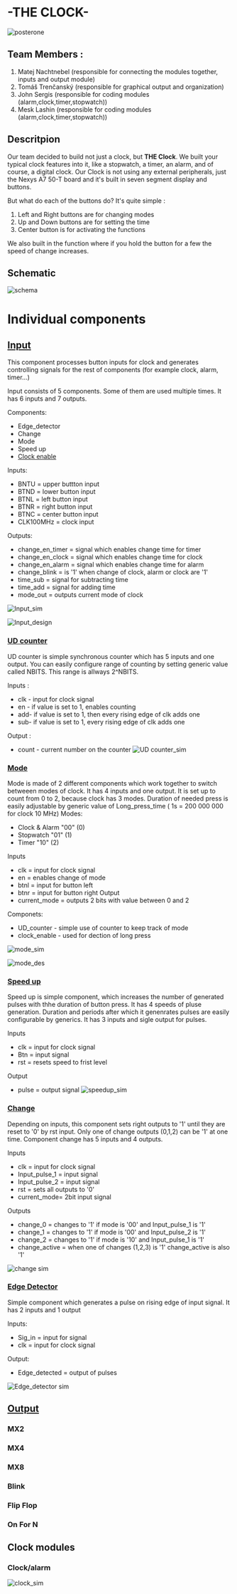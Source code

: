 # -THE CLOCK-

![posterone](images/poster.png) 

## Team Members :
1. Matej Nachtnebel (responsible for connecting the modules together, inputs and output module)
2. Tomáš Trenčanský (responsible for graphical output and organization)
3. John Sergis (responsible for coding modules (alarm,clock,timer,stopwatch))
4. Mesk Lashin (responsible for coding modules (alarm,clock,timer,stopwatch))

## Descritpion
Our team decided to build not just a clock, but **THE Clock**. We built your typical clock features into it, like a stopwatch, a timer, an alarm, and of course, a digital clock. Our Clock is not using any external peripherals, just the Nexys A7 50-T board and it's built in seven segment display and buttons. 

But what do each of the buttons do? It's quite simple :
1. Left and Right buttons are for changing modes
2. Up and Down buttons are for setting the time
3. Center button is for activating the functions

We also built in the function where if you hold the button for a few the speed of change increases.

## Schematic
![schema](images/shematic_temp1.jpg)
# Individual components

## [Input](https://github.com/TomasTrencansky/VHDL_Clock/blob/main/components/input/Input.vhd)
This component processes button inputs for clock and generates controlling signals for the rest of components (for example clock, alarm, timer...)

Input consists of 5 components. Some of them are used multiple times. It has 6 inputs and 7 outputs. 

Components:
* Edge_detector
* Change
* Mode
* Speed up
* [Clock enable](https://github.com/tomas-fryza/vhdl-labs/blob/master/solutions/lab5-counter/clock_en.vhd)

Inputs:
* BNTU = upper buttton input
* BTND = lower button input
* BTNL = left button input 
* BTNR = right button input
* BTNC = center button input
* CLK100MHz = clock input

Outputs:
* change_en_timer = signal which enables change time for timer
* change_en_clock = signal which enables change time for clock 
* change_en_alarm = signal which enables change time for alarm
* change_blink = is '1' when change of clock, alarm or clock are '1'
* time_sub = signal for subtracting time
* time_add = signal for adding time
* mode_out = outputs current mode of clock

![Input_sim](images/Input_waveform_V1.png)

![Input_design](images/Input_design_V1.png)


### [UD counter](https://github.com/TomasTrencansky/VHDL_Clock/blob/main/components/UD%20counter/UD_counter.vhd)
UD counter is simple synchronous counter which has 5 inputs and one output. You can easily configure range of counting by setting generic value called NBITS. This range is allways 2^NBITS. 

Inputs :
* clk - input for clock signal 
* en - if value is set to 1, enables counting 
* add- if value is set to 1, then every rising edge of clk adds one
* sub- if value is set to 1, every rising edge of clk adds one

Output :
* count - current number on the counter
![UD counter_sim](images/UD_counter_waveform_V3.png)

### [Mode](https://github.com/TomasTrencansky/VHDL_Clock/blob/main/components/Mode/Mode.vhd)
Mode is made of 2 different components which work together to switch betweeen modes of clock. It has 4 inputs and one output.  It is set up to count from 0 to 2, because clock has 3 modes. Duration of needed press is easily adjustable by generic value of Long_press_time ( 1s = 200 000 000 for clock 10 MHz)
Modes:
* Clock & Alarm "00"  (0)
* Stopwatch "01"      (1)
* Timer "10"          (2)

Inputs
* clk = input for clock signal
* en = enables change of mode 
* btnl = input for button left
* btnr = input for button right
Output
* current_mode = outputs 2 bits with value between 0 and 2 

Componets:
* UD_counter - simple use of counter to keep track of mode 
* clock_enable - used for dection of long press

![mode_sim](images/Mode_waveform_V2.png)

![mode_des](images/Mode_design_V1.png)




### [Speed up](https://github.com/TomasTrencansky/VHDL_Clock/blob/main/components/Speed%20up/Speedup.vhd)
Speed up is simple component, which increases the number of generated pulses with thhe duration of button press. It has 4 speeds of pluse generation. 
Duration and periods after which it genenrates pulses are easily configurable by generics. It has 3 inputs and sigle output for pulses. 

Inputs
* clk = input for clock signal
* Btn = input signal
* rst = resets speed to frist level

Output 
* pulse = output signal
![speedup_sim](images/Speedup_waveform.png)

### [Change](https://github.com/TomasTrencansky/VHDL_Clock/blob/main/components/Change/Change.vhd)
Depending on inputs, this component sets right outputs to '1' until they are reset to '0' by rst input. Only one of change outputs (0,1,2) can be '1' at one time.
Component change has 5 inputs and 4 outputs. 

Inputs
* clk = input for clock signal
* Input_pulse_1 = input signal
* Input_pulse_2 = input signal
* rst = sets all outputs to '0'
* current_mode= 2bit input signal 

Outputs
* change_0 = changes to '1' if mode is '00' and Input_pulse_1 is '1' 
* change_1 = changes to '1' if mode is '00' and Input_pulse_2 is '1' 
* change_2 = changes to '1' if mode is '10' and Input_pulse_1 is '1' 
* change_active = when one of changes (1,2,3) is '1' change_active is also '1'
  
![change sim](images/Change_waveform_V2.png)

### [Edge Detector](https://github.com/TomasTrencansky/VHDL_Clock/blob/main/components/Edge%20Detector/Edge_detector.vhd)
Simple component which generates a pulse on rising edge of input signal. It has 2 inputs and 1 output

Inputs:
* Sig_in = input for signal 
* clk = input for clock signal

Output:
* Edge_detected = output of pulses 

![Edge_detector sim](images/Edge_detector_waveform_V2.png)


## [Output]()

### MX2


### MX4


### MX8


### Blink


### Flip Flop 


### On For N

## Clock modules

### Clock/alarm
![clock_sim](images/clock_simulation.png)

